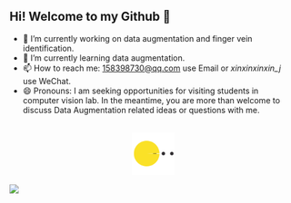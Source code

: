 ## Hi! Welcome to my Github 🥳 

- 🔭 I’m currently working on data augmentation and finger vein identification.
- 🌱 I’m currently learning data augmentation.
- 📫 How to reach me: 158398730@qq.com use Email or *xinxinxinxin_j* use WeChat.
- 😄 Pronouns: I am seeking opportunities for visiting students in computer vision lab. In the meantime, you are more than welcome to discuss Data Augmentation related ideas or questions with me.

<div align="center">
  <br>
  <img src="https://raw.githubusercontent.com/Aniket965/Aniket965/master/pacman.svg?sanitize=true" width="75" height="75">
</div>
<p>
	<img width="50%" align="left" src="https://github-readme-stats.vercel.app/api?username=JinXins&show_icons=true&hide_border=true" />
  
</p>

<!--
**JinXins/JinXins** is a ✨ _special_ ✨ repository because its `README.md` (this file) appears on your GitHub profile.

Here are some ideas to get you started:

- 🔭 I’m currently working on ...
- 🌱 I’m currently learning ...
- 👯 I’m looking to collaborate on ...
- 🤔 I’m looking for help with ...
- 💬 Ask me about ...
- 📫 How to reach me: ...
- 😄 Pronouns: ...
- ⚡ Fun fact: ...
-->
